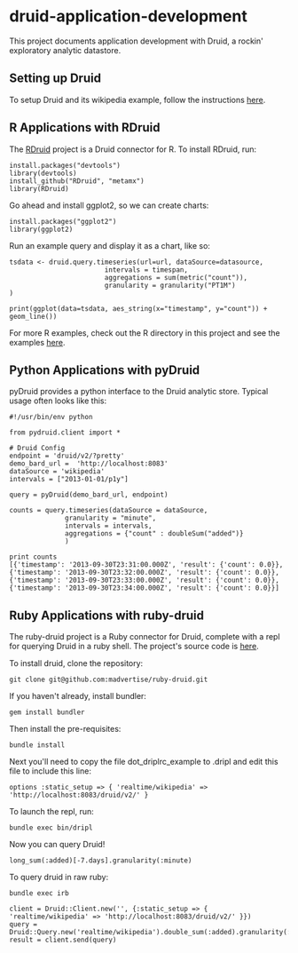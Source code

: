 druid-application-development
=============================

This project documents application development with Druid, a rockin' exploratory analytic datastore.

Setting up Druid
----------------

To setup Druid and its wikipedia example, follow the instructions [here](https://github.com/metamx/druid/wiki/Tutorial%3A-A-First-Look-at-Druid).

R Applications with RDruid
--------------------------

The [RDruid](https://github.com/metamx/RDruid) project is a Druid connector for R. To install RDruid, run:

    install.packages("devtools")
    library(devtools)
    install_github("RDruid", "metamx")
    library(RDruid)
    
Go ahead and install ggplot2, so we can create charts:

    install.packages("ggplot2")
    library(ggplot2)
    
Run an example query and display it as a chart, like so:

    tsdata <- druid.query.timeseries(url=url, dataSource=datasource,
                            intervals = timespan,
                            aggregations = sum(metric("count")),
                            granularity = granularity("PT1M")
    )
    
    print(ggplot(data=tsdata, aes_string(x="timestamp", y="count")) + geom_line())

For more R examples, check out the R directory in this project and see the examples [here](https://github.com/metamx/RDruid/wiki/Examples).

Python Applications with pyDruid
--------------------------------

pyDruid provides a python interface to the Druid analytic store. Typical usage often looks like this:

    #!/usr/bin/env python

    from pydruid.client import *

    # Druid Config
    endpoint = 'druid/v2/?pretty'
    demo_bard_url =  'http://localhost:8083'
    dataSource = 'wikipedia'
    intervals = ["2013-01-01/p1y"]

    query = pyDruid(demo_bard_url, endpoint)

    counts = query.timeseries(dataSource = dataSource, 
    	          granularity = "minute", 
    			  intervals = intervals, 
    			  aggregations = {"count" : doubleSum("added")}
    		      )

    print counts
    [{'timestamp': '2013-09-30T23:31:00.000Z', 'result': {'count': 0.0}}, {'timestamp': '2013-09-30T23:32:00.000Z', 'result': {'count': 0.0}}, {'timestamp': '2013-09-30T23:33:00.000Z', 'result': {'count': 0.0}}, {'timestamp': '2013-09-30T23:34:00.000Z', 'result': {'count': 0.0}}]


Ruby Applications with ruby-druid
---------------------------------

The ruby-druid project is a Ruby connector for Druid, complete with a repl for querying Druid in a ruby shell. The project's source code is [here](https://github.com/madvertise/ruby-druid).

To install druid, clone the repository:

    git clone git@github.com:madvertise/ruby-druid.git

If you haven't already, install bundler:

    gem install bundler

Then install the pre-requisites:
    
    bundle install

Next you'll need to copy the file dot_driplrc_example to .dripl and edit this file to include this line:

    options :static_setup => { 'realtime/wikipedia' => 'http://localhost:8083/druid/v2/' }

To launch the repl, run:

    bundle exec bin/dripl

Now you can query Druid!

    long_sum(:added)[-7.days].granularity(:minute)

To query druid in raw ruby:

    bundle exec irb
    
    client = Druid::Client.new('', {:static_setup => { 'realtime/wikipedia' => 'http://localhost:8083/druid/v2/' }})
    query = Druid::Query.new('realtime/wikipedia').double_sum(:added).granularity(:minute)
    result = client.send(query)
